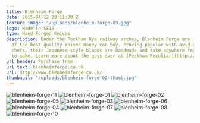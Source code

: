 ```yaml
---
title: Blenheim Forge
date: 2015-04-12 20:11:00 Z
feature image: "/uploads/blenheim-forge-09.jpg"
logo: Made in SE15
type: Hand Forged Knives
description: Under the Peckham Rye railway arches, Blenheim Forge are making some
  of the best quality knives money can buy. Proving popular with avid cooks and professional
  chefs, their Japanese-style blades are handmade and take anywhere from 8 to 30 hours
  to make. Learn more about the guys over at [Peckham Peculiar](http://peckhampeculiar.tumblr.com/post/106042683919/blades-of-glory).
url header: Purchase from
url text: blenheimforge.co.uk
url: http://www.blenheimforge.co.uk/
thumbnail: "/uploads/blenheim-forge-02-thumb.jpg"
---
```


![blenheim-forge-11](/uploads/blenheim-forge-09.jpg) ![blenheim-forge-01](/uploads/blenheim-forge-01.jpg) ![blenheim-forge-02](/uploads/blenheim-forge-02.jpg) ![blenheim-forge-05](/uploads/blenheim-forge-05.jpg) ![blenheim-forge-03](/uploads/blenheim-forge-03.jpg) ![blenheim-forge-06](/uploads/blenheim-forge-06.jpg) ![blenheim-forge-04](/uploads/blenheim-forge-04.jpg) ![blenheim-forge-07](/uploads/blenheim-forge-07.jpg)
![blenheim-forge-08](/uploads/blenheim-forge-08.jpg) ![blenheim-forge-10](/uploads/blenheim-forge-10.jpg)
